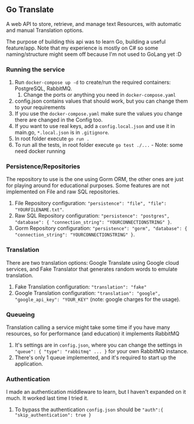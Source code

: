 ## Go Translate

A web API to store, retrieve, and manage text Resources, with automatic and manual Translation options.

The purpose of building this api was to learn Go, building a useful feature/app.
Note that my experience is mostly on C# so some naming/structure might seem off because I'm not used to GoLang yet :D

### Running the service
1. Run `docker-compose up -d` to create/run the required containers: PostgreSQL, RabbitMQ.
   1. Change the ports or anything you need in `docker-compose.yaml`
2. config.json contains values that should work, but you can change them to your requirements
  1. If you use the `docker-compose.yaml` make sure the values you change there are changed in the Config too.
  2. If you want to use real keys, add a `config.local.json` and use it in main.go, `*.local.json` is in `.gitignore`.
3. In root folder execute `go run .`
4. To run all the tests, in root folder execute `go test ./...` - Note: some need docker running 

### Persistence/Repositories
The repository to use is the one using Gorm ORM, the other ones are just for playing around for educational purposes. Some features are not implemented on File and raw SQL repositories.
1. File Repository configuration: `"persistence": "file", "file": "YOURFILENAME.txt"`.
2. Raw SQL Repository configuration: `"persistence": "postgres", "database": { "connection_string": "YOURCONNECTIONSTRING" }`.
3. Gorm Repository configuration: `"persistence": "gorm", "database": { "connection_string": "YOURCONNECTIONSTRING" }`.

### Translation
There are two translation options: Google Translate using Google cloud services, and Fake Translator that generates random words to emulate translation.
1. Fake Translation configuration: `"translation": "fake"`
2. Google Translation configuration: `"translation": "google", "google_api_key": "YOUR_KEY"` (note: google charges for the usage).

### Queueing
Translation calling a service might take some time if you have many resources, so for performance (and education) it implements RabbitMQ
1. It's settings are in `config.json`, where you can change the settings in `"queue": { "type": "rabbitmq" ... }` for your own RabbitMQ instance.
2. There's only 1 queue implemented, and it's required to start up the application.

### Authentication
I made an authentication middleware to learn, but I haven't expanded on it much. It worked last time I tried it.
1. To bypass the authentication `config.json` should be `"auth":{ "skip_authentication": true }`

